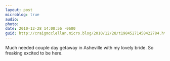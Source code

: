 ```yaml
---
layout: post
microblog: true
audio: 
photo: 
date: 2010-12-28 14:00:56 -0600
guid: http://craigmcclellan.micro.blog/2010/12/28/t19845271458422784.html
---
```

Much needed couple day getaway in Asheville with my lovely bride.  So freaking excited to be here.
